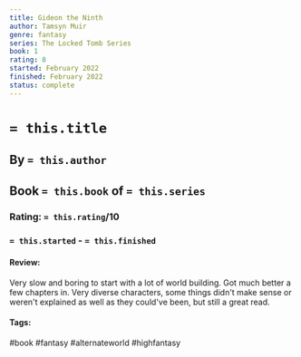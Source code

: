 ```yaml
---
title: Gideon the Ninth
author: Tamsyn Muir
genre: fantasy
series: The Locked Tomb Series
book: 1
rating: 8
started: February 2022
finished: February 2022
status: complete
---
```

# `= this.title`
## By `= this.author`
## Book `= this.book` of `= this.series`
### Rating: `= this.rating`/10
### `= this.started` - `= this.finished`

#### Review:
Very slow and boring to start with a lot of world building.
Got much better a few chapters in.
Very diverse characters, some things didn't make sense or weren't explained as well as they could've been, but still a great read.

#### Tags:
#book #fantasy #alternateworld #highfantasy 